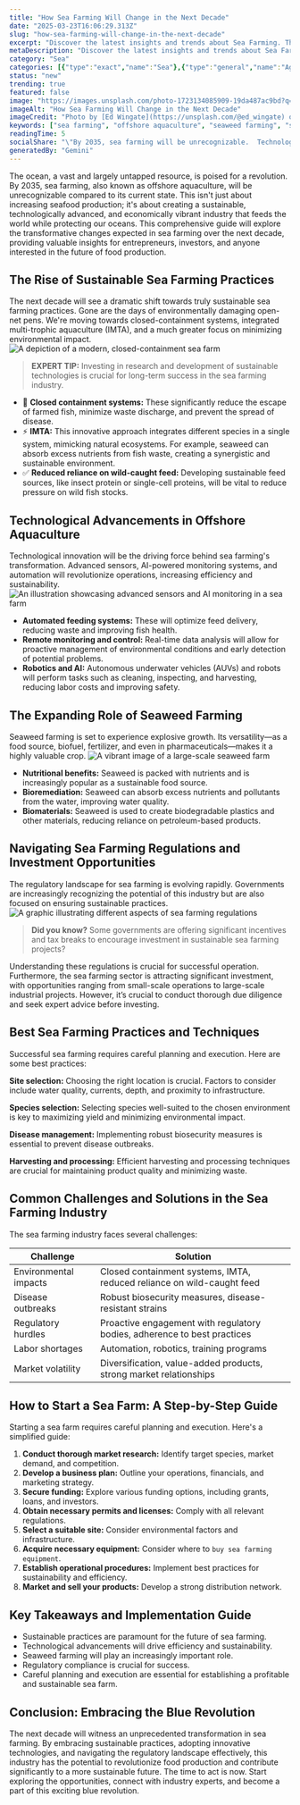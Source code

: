```yaml
---
title: "How Sea Farming Will Change in the Next Decade"
date: "2025-03-23T16:06:29.313Z"
slug: "how-sea-farming-will-change-in-the-next-decade"
excerpt: "Discover the latest insights and trends about Sea Farming. This comprehensive guide covers everything you need to know about Sea Farming in 2025."
metaDescription: "Discover the latest insights and trends about Sea Farming. This comprehensive guide covers everything you need to know about Sea Farming in 2025."
category: "Sea"
categories: [{"type":"exact","name":"Sea"},{"type":"general","name":"Agriculture"},{"type":"medium","name":"Aquaculture"},{"type":"specific","name":"Shellfish Farming"},{"type":"niche","name":"Oyster Hatcheries"}]
status: "new"
trending: true
featured: false
image: "https://images.unsplash.com/photo-1723134085909-19da487ac9bd?q=85&w=1200&fit=max&fm=webp&auto=compress"
imageAlt: "How Sea Farming Will Change in the Next Decade"
imageCredit: "Photo by [Ed Wingate](https://unsplash.com/@ed_wingate) on Unsplash"
keywords: ["sea farming", "offshore aquaculture", "seaweed farming", "sustainable sea farming", "sea farming techniques", "best sea farming practices", "buy sea farming equipment", "sea farming investment opportunities", "sea farming regulations", "how to start a sea farm"]
readingTime: 5
socialShare: "\"By 2035, sea farming will be unrecognizable.  Technological advancements and a focus on sustainability will transform this industry, offering unprecedented opportunities and solutions to global food security.\""
generatedBy: "Gemini"
---
```




The ocean, a vast and largely untapped resource, is poised for a revolution.  By 2035, sea farming, also known as offshore aquaculture, will be unrecognizable compared to its current state.  This isn't just about increasing seafood production; it's about creating a sustainable, technologically advanced, and economically vibrant industry that feeds the world while protecting our oceans. This comprehensive guide will explore the transformative changes expected in sea farming over the next decade, providing valuable insights for entrepreneurs, investors, and anyone interested in the future of food production.

## The Rise of Sustainable Sea Farming Practices

The next decade will see a dramatic shift towards truly sustainable sea farming practices.  Gone are the days of environmentally damaging open-net pens.  We're moving towards closed-containment systems, integrated multi-trophic aquaculture (IMTA), and a much greater focus on minimizing environmental impact.  ![A depiction of a modern, closed-containment sea farm](https://images.unsplash.com/photo-1670838318236-43a5bcc2bf6d?q=85&w=1200&fit=max&fm=webp&auto=compress)

> **EXPERT TIP:** Investing in research and development of sustainable technologies is crucial for long-term success in the sea farming industry.

* 🔑 **Closed containment systems:** These significantly reduce the escape of farmed fish, minimize waste discharge, and prevent the spread of disease.
* ⚡ **IMTA:** This innovative approach integrates different species in a single system, mimicking natural ecosystems. For example, seaweed can absorb excess nutrients from fish waste, creating a synergistic and sustainable environment.
* ✅ **Reduced reliance on wild-caught feed:**  Developing sustainable feed sources, like insect protein or single-cell proteins, will be vital to reduce pressure on wild fish stocks.

## Technological Advancements in Offshore Aquaculture

Technological innovation will be the driving force behind sea farming's transformation.  Advanced sensors, AI-powered monitoring systems, and automation will revolutionize operations, increasing efficiency and sustainability. ![An illustration showcasing advanced sensors and AI monitoring in a sea farm](https://images.unsplash.com/photo-1562699885-0edfb4fee101?q=85&w=1200&fit=max&fm=webp&auto=compress)

* **Automated feeding systems:**  These will optimize feed delivery, reducing waste and improving fish health.
* **Remote monitoring and control:**  Real-time data analysis will allow for proactive management of environmental conditions and early detection of potential problems.
* **Robotics and AI:**  Autonomous underwater vehicles (AUVs) and robots will perform tasks such as cleaning, inspecting, and harvesting, reducing labor costs and improving safety.

## The Expanding Role of Seaweed Farming

Seaweed farming is set to experience explosive growth.  Its versatility—as a food source, biofuel, fertilizer, and even in pharmaceuticals—makes it a highly valuable crop.  ![A vibrant image of a large-scale seaweed farm](https://images.unsplash.com/photo-1723134085909-19da487ac9bd?q=85&w=1200&fit=max&fm=webp&auto=compress)

* **Nutritional benefits:** Seaweed is packed with nutrients and is increasingly popular as a sustainable food source.
* **Bioremediation:** Seaweed can absorb excess nutrients and pollutants from the water, improving water quality.
* **Biomaterials:** Seaweed is used to create biodegradable plastics and other materials, reducing reliance on petroleum-based products.

## Navigating Sea Farming Regulations and Investment Opportunities

The regulatory landscape for sea farming is evolving rapidly.  Governments are increasingly recognizing the potential of this industry but are also focused on ensuring sustainable practices.  ![A graphic illustrating different aspects of sea farming regulations](https://images.unsplash.com/photo-1538587546102-4d5ed7cdb129?q=85&w=1200&fit=max&fm=webp&auto=compress)

> **Did you know?** Some governments are offering significant incentives and tax breaks to encourage investment in sustainable sea farming projects?

Understanding these regulations is crucial for successful operation.  Furthermore, the sea farming sector is attracting significant investment, with opportunities ranging from small-scale operations to large-scale industrial projects.  However, it’s crucial to conduct thorough due diligence and seek expert advice before investing.

## Best Sea Farming Practices and Techniques

Successful sea farming requires careful planning and execution.  Here are some best practices:

**Site selection:**  Choosing the right location is crucial.  Factors to consider include water quality, currents, depth, and proximity to infrastructure.

**Species selection:**  Selecting species well-suited to the chosen environment is key to maximizing yield and minimizing environmental impact.

**Disease management:**  Implementing robust biosecurity measures is essential to prevent disease outbreaks.

**Harvesting and processing:**  Efficient harvesting and processing techniques are crucial for maintaining product quality and minimizing waste.

## Common Challenges and Solutions in the Sea Farming Industry

The sea farming industry faces several challenges:

| Challenge                     | Solution                                                                     |
|---------------------------------|-----------------------------------------------------------------------------|
| Environmental impacts           | Closed containment systems, IMTA, reduced reliance on wild-caught feed      |
| Disease outbreaks              | Robust biosecurity measures, disease-resistant strains                      |
| Regulatory hurdles             | Proactive engagement with regulatory bodies, adherence to best practices      |
| Labor shortages                | Automation, robotics, training programs                                    |
| Market volatility              | Diversification, value-added products, strong market relationships           |

## How to Start a Sea Farm: A Step-by-Step Guide

Starting a sea farm requires careful planning and execution.  Here's a simplified guide:

1. **Conduct thorough market research:** Identify target species, market demand, and competition.
2. **Develop a business plan:** Outline your operations, financials, and marketing strategy.
3. **Secure funding:** Explore various funding options, including grants, loans, and investors.
4. **Obtain necessary permits and licenses:** Comply with all relevant regulations.
5. **Select a suitable site:** Consider environmental factors and infrastructure.
6. **Acquire necessary equipment:**  Consider where to `buy sea farming equipment`.
7. **Establish operational procedures:** Implement best practices for sustainability and efficiency.
8. **Market and sell your products:** Develop a strong distribution network.

## Key Takeaways and Implementation Guide

* Sustainable practices are paramount for the future of sea farming.
* Technological advancements will drive efficiency and sustainability.
* Seaweed farming will play an increasingly important role.
* Regulatory compliance is crucial for success.
* Careful planning and execution are essential for establishing a profitable and sustainable sea farm.

## Conclusion: Embracing the Blue Revolution

The next decade will witness an unprecedented transformation in sea farming.  By embracing sustainable practices, adopting innovative technologies, and navigating the regulatory landscape effectively, this industry has the potential to revolutionize food production and contribute significantly to a more sustainable future.  The time to act is now.  Start exploring the opportunities, connect with industry experts, and become a part of this exciting blue revolution.

